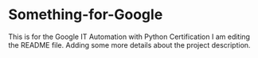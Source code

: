 # Something-for-Google
This is for the Google IT Automation with Python Certification
I am editing the README file. Adding some more details about the project description.
